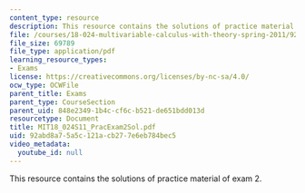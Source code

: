 ```yaml
---
content_type: resource
description: This resource contains the solutions of practice material of exam 2.
file: /courses/18-024-multivariable-calculus-with-theory-spring-2011/92abd8a75a5c121acb277e6eb784bec5_MIT18_024S11_PracExam2Sol.pdf
file_size: 69789
file_type: application/pdf
learning_resource_types:
- Exams
license: https://creativecommons.org/licenses/by-nc-sa/4.0/
ocw_type: OCWFile
parent_title: Exams
parent_type: CourseSection
parent_uid: 848e2349-1b4c-cf6c-b521-de651bdd013d
resourcetype: Document
title: MIT18_024S11_PracExam2Sol.pdf
uid: 92abd8a7-5a5c-121a-cb27-7e6eb784bec5
video_metadata:
  youtube_id: null
---
```

This resource contains the solutions of practice material of exam 2.